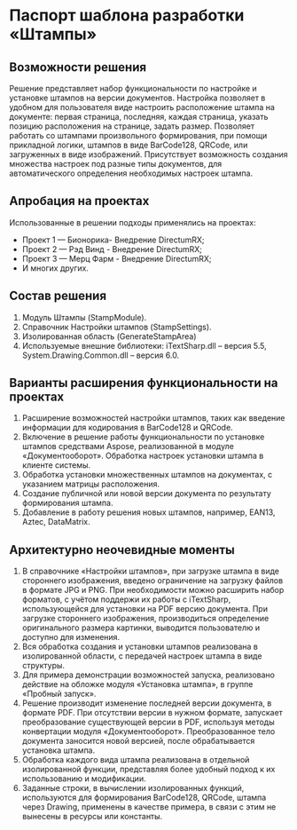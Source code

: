 # Паспорт шаблона разработки «Штампы»
## Возможности решения
Решение представляет набор функциональности по настройке и установке штампов на версии документов. Настройка позволяет в удобном для пользователя виде настроить расположение штампа на документе: первая страница, последняя, каждая страница, указать позицию расположения на странице, задать размер. Позволяет работать со штампами произвольного формирования, при помощи прикладной логики, штампов в виде BarCode128, QRCode, или загруженных в виде изображений. Присутствует возможность создания множества настроек под разные типы документов, для автоматического определения необходимых настроек штампа.
## Апробация на проектах
Использованные в решении подходы применялись на проектах:
*	Проект 1 — Бионорика- Внедрение DirectumRX;
*	Проект 2 — Рэд Винд - Внедрение DirectumRX;
*	Проект 3 — Мерц Фарм - Внедрение DirectumRX;
*	И многих других.
## Состав решения
1.	Модуль Штампы (StampModule).
2.	Справочник Настройки штампов (StampSettings).
3.	Изолированная область (GenerateStampArea) 
4.	Используемые внешние библиотеки: iTextSharp.dll – версия 5.5, System.Drawing.Common.dll – версия 6.0.
## Варианты расширения функциональности на проектах
1.	Расширение возможностей настройки штампов, таких как введение информации для кодирования в BarCode128 и QRCode.
2.	Включение в решение работы функциональности по установке штампов средствами Aspose, реализованной в модуле «Документооборот». Обработка настроек установки штампа в клиенте системы.
3.	Обработка установки множественных штампов на документах, с указанием матрицы расположения.
4.	Создание публичной или новой версии документа по результату формирования штампа.
5.	Добавление в работу решения новых штампов, например, EAN13, Aztec, DataMatrix.
## Архитектурно неочевидные моменты
1.	В справочнике «Настройки штампов», при загрузке штампа в виде стороннего изображения, введено ограничение на загрузку файлов в формате JPG и PNG. При необходимости можно расширить набор форматов, с учётом поддержи их работы с iTextSharp, использующейся для установки на PDF версию документа. При загрузке стороннего изображения, производиться определение оригинального размера картинки, выводится пользователю и доступно для изменения.
2.	Вся обработка создания и установки штампов реализована в изолированной области, с передачей настроек штампа в виде структуры.
3.	Для примера демонстрации возможностей запуска, реализовано действие на обложке модуля «Установка штампа», в группе «Пробный запуск».
4.	Решение производит изменение последней версии документа, в формате PDF. При отсутствии версии в нужном формате, запускает преобразование существующей версии в PDF, используя методы конвертации модуля «Документооборот». Преобразованное тело документа заносится новой версией, после обрабатывается установка штампа.
5.	Обработка каждого вида штампа реализована в отдельной изолированной функции, представляя более удобный подход к их использованию и модификации.
6.	Заданные строки, в вычислении изолированных функций, используются для формирования BarCode128, QRCode, штампа через Drawing, применены в качестве примера, в связи с этим не вынесены в ресурсы или константы.
